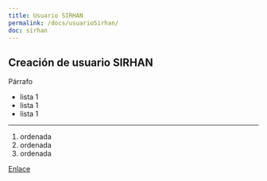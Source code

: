 ```yaml
---
title: Usuario SIRHAN
permalink: /docs/usuarioSirhan/
doc: sirhan
---
```


## Creación de usuario SIRHAN

Párrafo 

- lista 1
- lista 1
- lista 1

___

1. ordenada
1. ordenada
1. ordenada

<a href="#">Enlace</a>